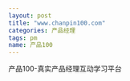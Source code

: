 ```yaml
---
layout: post
title: "www.chanpin100.com"
categories: 产品经理
tags: pm
name: 产品100
---
```


产品100-真实产品经理互动学习平台
<!--break-->

